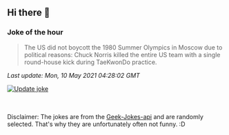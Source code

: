 ## Hi there 👋

### Joke of the hour
<!-- joke -->
>The US did not boycott the 1980 Summer Olympics in Moscow due to political reasons: Chuck Norris killed the entire US team with a single round-house kick during TaeKwonDo practice.
<!-- /joke -->

*Last update: Mon, 10 May 2021 04:28:02 GMT*

[![Update joke](https://github.com/nclskfm/nclskfm/actions/workflows/joke.yml/badge.svg)](https://github.com/nclskfm/nclskfm/actions/workflows/joke.yml)

<br><br>
Disclaimer: The jokes are from the [Geek-Jokes-api](https://github.com/sameerkumar18/geek-joke-api) and are randomly selected. That's why they are unfortunately often not funny. :D

